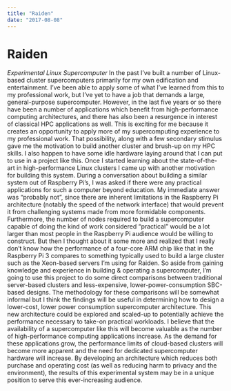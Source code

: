 ```yaml
---
title: "Raiden"
date: "2017-08-08"
---
```


<div class="content">
<h1 id="raiden">Raiden</h1>
<p><em>Experimental Linux Supercomputer</em> In the past I’ve built a number of Linux-based cluster supercomputers primarily for my own edification and entertainment. I’ve been able to apply some of what I’ve learned from this to my professional work, but I’ve yet to have a job that demands a large, general-purpose supercomputer. However, in the last five years or so there have been a number of applications which benefit from high-performance computing architectures, and there has also been a resurgence in interest of classical HPC applications as well. This is exciting for me because it creates an opportunity to apply more of my supercomputing experience to my professional work. That possibility, along with a few secondary stimulus gave me the motivation to build another cluster and brush-up on my HPC skills. I also happen to have some idle hardware laying around that I can put to use in a project like this. Once I started learning about the state-of-the-art in high-performance Linux clusters I came up with another motivation for building this system. During a conversation about building a similar system out of Raspberry Pi’s, I was asked if there were any practical applications for such a computer beyond education. My immediate answer was “probably not”, since there are inherent limitations in the Raspberry Pi architecture (notably the speed of the network interface) that would prevent it from challenging systems made from more formidable components. Furthermore, the number of nodes required to build a supercomputer capable of doing the kind of work considered “practical” would be a lot larger than most people in the Raspberry Pi audience would be willing to construct. But then I thought about it some more and realized that I really don’t know how the performance of a four-core ARM chip like that in the Raspberry Pi 3 compares to something typically used to build a large cluster such as the Xeon-based servers I’m using for Raiden. So aside from gaining knowledge and experience in building &amp; operating a supercomputer, I’m going to use this project to do some direct comparisons between traditional server-based clusters and less-expensive, lower-power-consumption SBC-based designs. The methodology for these comparisons will be somewhat informal but I think the findings will be useful in determining how to design a lower-cost, lower power consumption supercomputer architecture. This new architecture could be explored and scaled-up to potentially achieve the performance necessary to take-on practical workloads. I believe that the availability of a supercomputer like this will become valuable as the number of high-performance computing applications increase. As the demand for these applications grow, the performance limits of cloud-based clusters will become more apparent and the need for dedicated supercomputer hardware will increase. By developing an architecture which reduces both purchase and operating cost (as well as reducing harm to privacy and the environment), the results of this experimental system may be in a unique position to serve this ever-increasing audience.</p>
</div>
